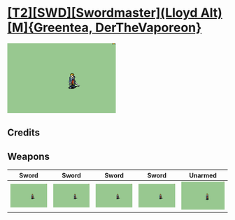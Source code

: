 # [\[T2\]\[SWD\]\[Swordmaster\]\(Lloyd Alt\)\[M\]{Greentea, DerTheVaporeon}](../%5BT2%5D%5BSWD%5D%5BSwordmaster%5D(Lloyd%20Alt)%5BM%5D%7BGreentea,%20DerTheVaporeon%7D)

<img src="./1.%20Sword%20(Backslash%201)/Sword_000.png" alt="[T2][SWD][Swordmaster](Lloyd Alt)[M]{Greentea, DerTheVaporeon} standing" />

## Credits



## Weapons


|Sword |Sword |Sword |Sword |Unarmed |
|  :---: | :---: | :---: | :---: | :---: |
| <img alt="Sword animation" src="./1.%20Sword%20(Backslash%201)/Sword.gif" /> | <img alt="Sword animation" src="./1.%20Sword%20(Backslash%202)/Sword.gif" /> | <img alt="Sword animation" src="./1.%20Sword%20Shaky%201/Sword.gif" /> | <img alt="Sword animation" src="./1.%20Sword%20Shaky%202/Sword.gif" /> | <img alt="Unarmed animation" src="./8.%20Unarmed/Unarmed.gif" /> |
